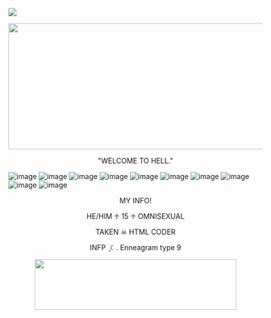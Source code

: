 ![](https://komarev.com/ghpvc/?username=MARYGOOREE&color=red)

 <p align="center">
   <img width="850" height="250" src="https://wallpaperaccess.com/full/2922662.jpg?ex=67f0492a&is=67eef7aa&hm=a71933f95904e4471cc0217cff9bb197b33f2ea4c9c118092e174d0c1f4862aa&=&format=webp&quality=lossless&width=756&height=756">
 <p align="center">
 "WELCOME TO HELL."

 ![image](https://64.media.tumblr.com/ceb1931c4b74562d1356e028e2e8635b/055b6239baca094c-3c/s250x400/e25f3337a25301c6c149805e500bc4dd837b0501.gifv)
 ![image](https://64.media.tumblr.com/c4dae9b43ba10cf9ace129b36b2ee5e9/055b6239baca094c-33/s250x400/70b2a58086af64763f231d29180faf0932e6c3e5.gifv)
 ![image](https://64.media.tumblr.com/2a4e0a75fd6f8a53ad4b18d3a1ae9a1d/055b6239baca094c-ee/s250x400/9df6db11c3d6148bac7156386dfeae12dc9481a7.gifv)
 ![image](https://64.media.tumblr.com/92bb16ec712d28257be94ee4ddfae141/66f8bee48421ca35-22/s250x400/25ecd1602079153c5b0d838b6cf353cc5338b4ac.gifv)
 ![image](https://blinkies.cafe/b/blinkiesCafe-Mg.gif)
 ![image](https://64.media.tumblr.com/17f21d9b27a28decb5d8c4c5de6cffb6/2a2a38d23c8923e1-49/s250x400/ab8b2e75c113c2e00e0e5bb6da8379b54fc688a1.gifv)
 ![image](https://64.media.tumblr.com/588c485a783611e27fc1874f90f43715/2a2a38d23c8923e1-44/s250x400/aca468d690e9cd229165f09f59bf646fc0f57b8c.gifv)
 ![image](https://64.media.tumblr.com/d1da6153d9672b8066be4d9d25956c88/faabf6854e72cb80-79/s250x400/fb3b5c7ceac69325bbaf4f41b8a5449e11965a71.gifv)
 ![image](https://64.media.tumblr.com/d1a6ffe0db07bcc82cb29a3ac48926de/2a2a38d23c8923e1-60/s250x400/ff5d6f15c3df7fd7105b11aba2c2a7e45ab222b8.gifv)
 ![image](https://blinkies.cafe/b/blinkiesCafe-0i.gif)
 
 <p align="center">
MY INFO!

  <p align="center">
  HE/HIM ♱ 15 ♱ OMNISEXUAL
   
  <p align="center">
  TAKEN ☠︎︎ HTML CODER
   
  <p align="center">
  INFP ࣪ ִֶָ☾. Enneagram type 9


  <p align="center">
  <img width="400" height="100" src="https://64.media.tumblr.com/ed33350e8e1af47fdf6acc08f45330be/0204d4661e661699-3d/s250x400/00ca26ccc2d41daaf421ea5efbb3e0c86d0965dc.pnj?ex=67f0492a&is=67eef7aa&hm=a71933f95904e4471cc0217cff9bb197b33f2ea4c9c118092e174d0c1f4862aa&=&format=webp&quality=lossless&width=756&height=756">
